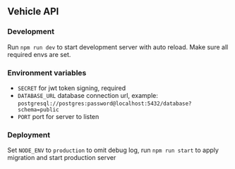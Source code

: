 ## Vehicle API

### Development

Run `npm run dev` to start development server with auto reload. Make sure all required envs are set.


### Environment variables
- `SECRET` for jwt token signing, required
- `DATABASE_URL` database connection url, example: `postgresql://postgres:password@localhost:5432/database?schema=public`
- `PORT` port for server to listen 

### Deployment
Set `NODE_ENV` to `production` to omit debug log, run `npm run start` to apply migration and start production server